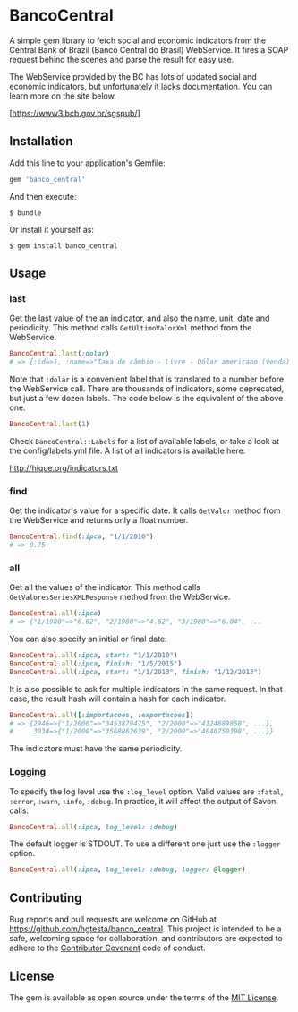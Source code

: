 # BancoCentral

A simple gem library to fetch social and economic indicators from the Central Bank of Brazil (Banco Central do Brasil) WebService. It fires a SOAP request behind the scenes and parse the result for easy use.

The WebService provided by the BC has lots of updated social and economic indicators, but unfortunately it lacks documentation. You can learn more on the site below.

[https://www3.bcb.gov.br/sgspub/]

## Installation

Add this line to your application's Gemfile:

```ruby
gem 'banco_central'
```

And then execute:

    $ bundle

Or install it yourself as:

    $ gem install banco_central

## Usage

### last

Get the last value of the an indicator, and also the name, unit, date and periodicity. This method calls `GetUltimoValorXml` method from the WebService.

```ruby
BancoCentral.last(:dolar)
# => {:id=>1, :name=>"Taxa de câmbio - Livre - Dólar americano (venda) - diário", :unit=>"u.m.c./US$", :date=>2016-10-18 00:00:00 -0200, :value=>3.1874, :periodicity=>:daily}
```

Note that `:dolar` is a convenient label that is translated to a number before the WebService call. There are thousands of indicators, some deprecated, but just a few dozen labels. The code below is the equivalent of the above one.

```ruby
BancoCentral.last(1)
```

Check `BancoCentral::Labels` for a list of available labels, or take a look at the config/labels.yml file. A list of all indicators is available here:

http://hique.org/indicators.txt

### find

Get the indicator's value for a specific date. It calls `GetValor` method from the WebService and returns only a float number.

```ruby
BancoCentral.find(:ipca, "1/1/2010")
# => 0.75
```

### all

Get all the values of the indicator. This method calls `GetValoresSeriesXMLResponse` method from the WebService.

```ruby
BancoCentral.all(:ipca)
# => {"1/1980"=>"6.62", "2/1980"=>"4.62", "3/1980"=>"6.04", ...
```

You can also specify an initial or final date:

```ruby
BancoCentral.all(:ipca, start: "1/1/2010")
BancoCentral.all(:ipca, finish: "1/5/2015")
BancoCentral.all(:ipca, start: "1/1/2013", finish: "1/12/2013")
```

It is also possible to ask for multiple indicators in the same request. In that case, the result hash will contain a hash for each indicator.
```ruby
BancoCentral.all([:importacoes, :exportacoes])
# => {2946=>{"1/2000"=>"3453879475", "2/2000"=>"4124889858", ...},
#     3034=>{"1/2000"=>"3568862639", "2/2000"=>"4046750398", ...}}
```

The indicators must have the same periodicity.

### Logging

To specify the log level use the `:log_level` option. Valid values are `:fatal`, `:error`, `:warn`, `:info`, `:debug`. In practice, it will affect the output of Savon calls.
```ruby
BancoCentral.all(:ipca, log_level: :debug)
```

The default logger is STDOUT. To use a different one just use the `:logger` option.
```ruby
BancoCentral.all(:ipca, log_level: :debug, logger: @logger)
```


## Contributing

Bug reports and pull requests are welcome on GitHub at https://github.com/hgtesta/banco_central. This project is intended to be a safe, welcoming space for collaboration, and contributors are expected to adhere to the [Contributor Covenant](http://contributor-covenant.org) code of conduct.


## License

The gem is available as open source under the terms of the [MIT License](http://opensource.org/licenses/MIT).

